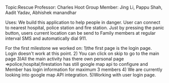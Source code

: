 Topic:Rescue
Professor: Charles Hoot
Group Member: Jing Li, Pappu Shah, Aadit Yadav, Abhishek manandhar

Uses: We build this application to help people in danger. User can connect to nearest hospital, police station
and fire station. Just by pressing the panic button, users current location can be send to Family
members at regular interval SMS and automatically dial 911.

For the first milestone we worked on: 
1)the first page is the login page. Login doesn't work at this point.
2) You can click on skip to go to the main page
3)All the main activity has there own personal page
=>police;hospital;firestation has still google map api to configure and Member has login information for maximum 3 members
4) We are currently looking into google map API integration.
5)Working with user login page.

